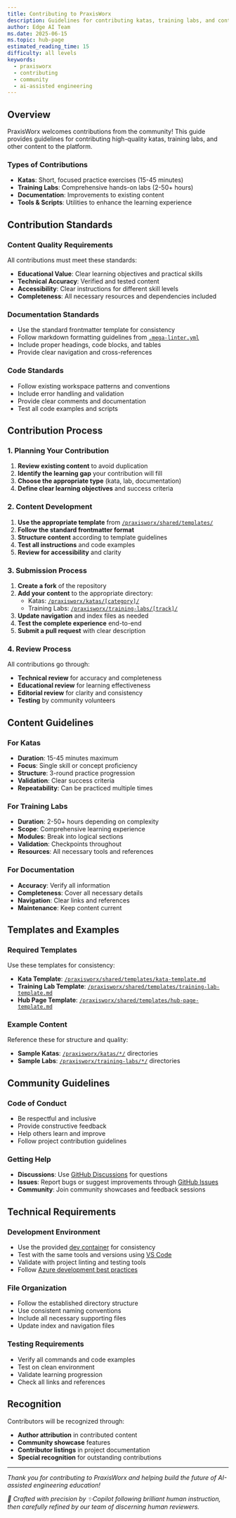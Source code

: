 ```yaml
---
title: Contributing to PraxisWorx
description: Guidelines for contributing katas, training labs, and content to PraxisWorx
author: Edge AI Team
ms.date: 2025-06-15
ms.topic: hub-page
estimated_reading_time: 15
difficulty: all levels
keywords:
  - praxisworx
  - contributing
  - community
  - ai-assisted engineering
---
```


## Overview

PraxisWorx welcomes contributions from the community! This guide provides guidelines for contributing high-quality katas, training labs, and other content to the platform.

### Types of Contributions

- **Katas**: Short, focused practice exercises (15-45 minutes)
- **Training Labs**: Comprehensive hands-on labs (2-50+ hours)
- **Documentation**: Improvements to existing content
- **Tools & Scripts**: Utilities to enhance the learning experience

## Contribution Standards

### Content Quality Requirements

All contributions must meet these standards:

- **Educational Value**: Clear learning objectives and practical skills
- **Technical Accuracy**: Verified and tested content
- **Accessibility**: Clear instructions for different skill levels
- **Completeness**: All necessary resources and dependencies included

### Documentation Standards

- Use the standard frontmatter template for consistency
- Follow markdown formatting guidelines from [`.mega-linter.yml`][mega-linter]
- Include proper headings, code blocks, and tables
- Provide clear navigation and cross-references

### Code Standards

- Follow existing workspace patterns and conventions
- Include error handling and validation
- Provide clear comments and documentation
- Test all code examples and scripts

## Contribution Process

### 1. Planning Your Contribution

1. **Review existing content** to avoid duplication
2. **Identify the learning gap** your contribution will fill
3. **Choose the appropriate type** (kata, lab, documentation)
4. **Define clear learning objectives** and success criteria

### 2. Content Development

1. **Use the appropriate template** from [`/praxisworx/shared/templates/`][templates-directory]
2. **Follow the standard frontmatter format**
3. **Structure content** according to template guidelines
4. **Test all instructions** and code examples
5. **Review for accessibility** and clarity

### 3. Submission Process

1. **Create a fork** of the repository
2. **Add your content** to the appropriate directory:
   - Katas: [`/praxisworx/katas/[category]/`][katas-directory]
   - Training Labs: [`/praxisworx/training-labs/[track]/`][training-labs-directory]
3. **Update navigation** and index files as needed
4. **Test the complete experience** end-to-end
5. **Submit a pull request** with clear description

### 4. Review Process

All contributions go through:

- **Technical review** for accuracy and completeness
- **Educational review** for learning effectiveness
- **Editorial review** for clarity and consistency
- **Testing** by community volunteers

## Content Guidelines

### For Katas

- **Duration**: 15-45 minutes maximum
- **Focus**: Single skill or concept proficiency
- **Structure**: 3-round practice progression
- **Validation**: Clear success criteria
- **Repeatability**: Can be practiced multiple times

### For Training Labs

- **Duration**: 2-50+ hours depending on complexity
- **Scope**: Comprehensive learning experience
- **Modules**: Break into logical sections
- **Validation**: Checkpoints throughout
- **Resources**: All necessary tools and references

### For Documentation

- **Accuracy**: Verify all information
- **Completeness**: Cover all necessary details
- **Navigation**: Clear links and references
- **Maintenance**: Keep content current

## Templates and Examples

### Required Templates

Use these templates for consistency:

- **Kata Template**: [`/praxisworx/shared/templates/kata-template.md`][kata-template]
- **Training Lab Template**: [`/praxisworx/shared/templates/training-lab-template.md`][training-lab-template]
- **Hub Page Template**: [`/praxisworx/shared/templates/hub-page-template.md`][hub-page-template]

### Example Content

Reference these for structure and quality:

- **Sample Katas**: [`/praxisworx/katas/*/`][katas-directory] directories
- **Sample Labs**: [`/praxisworx/training-labs/*/`][training-labs-directory] directories

## Community Guidelines

### Code of Conduct

- Be respectful and inclusive
- Provide constructive feedback
- Help others learn and improve
- Follow project contribution guidelines

### Getting Help

- **Discussions**: Use [GitHub Discussions][github-discussions] for questions
- **Issues**: Report bugs or suggest improvements through [GitHub Issues][github-issues]
- **Community**: Join community showcases and feedback sessions

## Technical Requirements

### Development Environment

- Use the provided [dev container][devcontainers] for consistency
- Test with the same tools and versions using [VS Code][vscode]
- Validate with project linting and testing tools
- Follow [Azure development best practices][azure-dev-best-practices]

### File Organization

- Follow the established directory structure
- Use consistent naming conventions
- Include all necessary supporting files
- Update index and navigation files

### Testing Requirements

- Verify all commands and code examples
- Test on clean environment
- Validate learning progression
- Check all links and references

## Recognition

Contributors will be recognized through:

- **Author attribution** in contributed content
- **Community showcase** features
- **Contributor listings** in project documentation
- **Special recognition** for outstanding contributions

---

*Thank you for contributing to PraxisWorx and helping build the future of AI-assisted engineering education!*

<!-- Reference Links -->
[azure-dev-best-practices]: https://docs.microsoft.com/azure/developer/
[devcontainers]: https://docs.microsoft.com/visualstudio/vscode/remote/containers
[github-discussions]: https://docs.github.com/discussions
[github-issues]: https://docs.github.com/issues
[hub-page-template]: /praxisworx/shared/templates/hub-page-template.md
[kata-template]: /praxisworx/shared/templates/kata-template.md
[katas-directory]: /praxisworx/katas/
[mega-linter]: /.mega-linter.yml
[templates-directory]: /praxisworx/shared/templates/
[training-lab-template]: /praxisworx/shared/templates/training-lab-template.md
[training-labs-directory]: /praxisworx/training-labs/
[vscode]: https://docs.microsoft.com/visualstudio/vscode/

<!-- markdownlint-disable MD036 -->
*🤖 Crafted with precision by ✨Copilot following brilliant human instruction,
then carefully refined by our team of discerning human reviewers.*
<!-- markdownlint-enable MD036 -->

